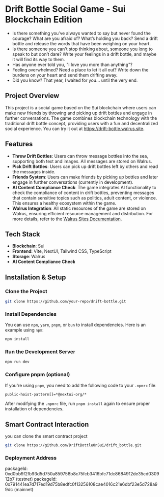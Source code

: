 # Drift Bottle Social Game - Sui Blockchain Edition

- Is there something you've always wanted to say but never found the courage? What are you afraid of? What’s holding you back? Send a drift bottle and release the words that have been weighing on your heart.
- Is there someone you can't stop thinking about, someone you long to speak to but don’t dare? Write your feelings in a drift bottle, and maybe it will find its way to them.
- Has anyone ever told you, "I love you more than anything"?
- Feeling overwhelmed? Need a place to let it all out? Write down the burdens on your heart and send them drifting away.
- Did you know? That year, I waited for you… until the very end. 


## Project Overview
This project is a social game based on the Sui blockchain where users can make new friends by throwing and picking up drift bottles and engage in further conversations. The game combines blockchain technology with the traditional drift bottle concept, providing users with a fun and decentralized social experience. You can try it out at https://drift-bottle.walrus.site.

## Features
- **Throw Drift Bottles**: Users can throw message bottles into the sea, supporting both text and images. All messages are stored on Walrus.
- **Pick Drift Bottles**: Users can pick up drift bottles left by others and read the messages inside.
- **Friends System**: Users can make friends by picking up bottles and later engage in further conversations (currently in development).
- **AI Content Compliance Check**: The game integrates AI functionality to check the compliance of content in drift bottles, preventing messages that contain sensitive topics such as politics, adult content, or violence. This ensures a healthy ecosystem within the game.
- **Walrus Integration**: All static resources of the game are stored on Walrus, ensuring efficient resource management and distribution. For more details, refer to the [Walrus Sites Documentation](https://docs.walrus.site/walrus-sites/intro.html).

## Tech Stack
- **Blockchain**: Sui
- **Frontend**: Vite, NextUI, Tailwind CSS, TypeScript
- **Storage**: Walrus
- **AI Content Compliance Check**

## Installation & Setup

### Clone the Project
```bash
git clone https://github.com/your-repo/drift-bottle.git
```

### Install Dependencies
You can use `npm`, `yarn`, `pnpm`, or `bun` to install dependencies. Here is an example using `npm`:

```bash
npm install
```

### Run the Development Server
```bash
npm run dev
```

### Configure pnpm (optional)
If you're using `pnpm`, you need to add the following code to your `.npmrc` file:

```bash
public-hoist-pattern[]=*@nextui-org/*
```

After modifying the `.npmrc` file, run `pnpm install` again to ensure proper installation of dependencies.

## Smart Contract Interaction
you can clone the smart contract project

```bash
git clone https://github.com/DriftBottleOnSui/drift_bottle.git
```

### Deployment Address
packageId: 0xd0bb9f2fb93d5d750a859758b8c75fcb3416bfc71dc8684912de35cd030912b7 (testnet)
packageId: 0x791441ea7d717ed19d75b8edfc0f13256108cae4016c21e6dbf23e5d728a99dc (mainnet)